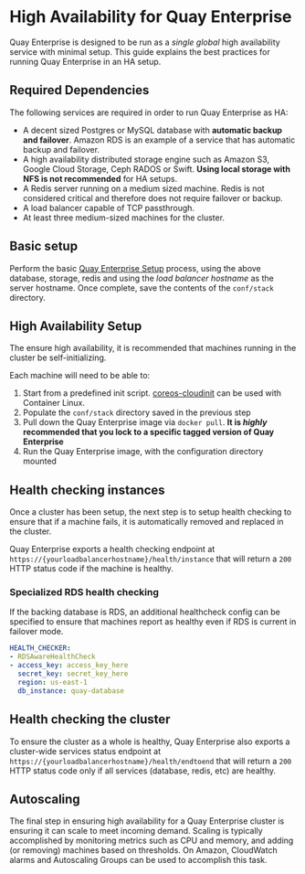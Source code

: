 # High Availability for Quay Enterprise

Quay Enterprise is designed to be run as a *single global* high availability service with minimal setup. This guide
explains the best practices for running Quay Enterprise in an HA setup.

## Required Dependencies

The following services are required in order to run Quay Enterprise as HA:

- A decent sized Postgres or MySQL database with **automatic backup and failover**. Amazon RDS is an example of a service that has automatic backup and failover.
- A high availability distributed storage engine such as Amazon S3, Google Cloud Storage, Ceph RADOS or Swift. **Using local storage with NFS is not recommended** for HA setups.
- A Redis server running on a medium sized machine. Redis is not considered critical and therefore does not require failover or backup.
- A load balancer capable of TCP passthrough.
- At least three medium-sized machines for the cluster.

## Basic setup

Perform the basic [Quay Enterprise Setup](https://tectonic.com/quay-enterprise/docs/latest/initial-setup.html) process, using the above database, storage, redis and using the *load balancer hostname* as the server hostname. Once complete, save the contents of the `conf/stack` directory.

## High Availability Setup

The ensure high availability, it is recommended that machines running in the cluster be self-initializing.

Each machine will need to be able to:

1. Start from a predefined init script. [coreos-cloudinit](https://github.com/coreos/coreos-cloudinit) can be used with Container Linux.
2. Populate the `conf/stack` directory saved in the previous step
3. Pull down the Quay Enterprise image via `docker pull`. **It is _highly_ recommended that you lock to a specific tagged version of Quay Enterprise**
4. Run the Quay Enterprise image, with the configuration directory mounted

## Health checking instances

Once a cluster has been setup, the next step is to setup health checking to ensure that if a machine fails, it is automatically removed and replaced in the cluster.

Quay Enterprise exports a health checking endpoint at `https://{yourloadbalancerhostname}/health/instance` that will return a `200` HTTP status code if the machine is healthy.

### Specialized RDS health checking

If the backing database is RDS, an additional healthcheck config can be specified to ensure that machines report as healthy even if RDS is current in failover mode.

```yaml
HEALTH_CHECKER:
- RDSAwareHealthCheck
- access_key: access_key_here
  secret_key: secret_key_here
  region: us-east-1
  db_instance: quay-database
```

## Health checking the cluster

To ensure the cluster as a whole is healthy, Quay Enterprise also exports a cluster-wide services status endpoint at `https://{yourloadbalancerhostname}/health/endtoend` that will return a `200` HTTP status code only if all services (database, redis, etc) are healthy.

## Autoscaling

The final step in ensuring high availability for a Quay Enterprise cluster is ensuring it can scale to meet incoming demand. Scaling is typically accomplished by monitoring metrics such as CPU and memory, and adding (or removing) machines based on thresholds. On Amazon, CloudWatch alarms and Autoscaling Groups can be used to accomplish this task.
